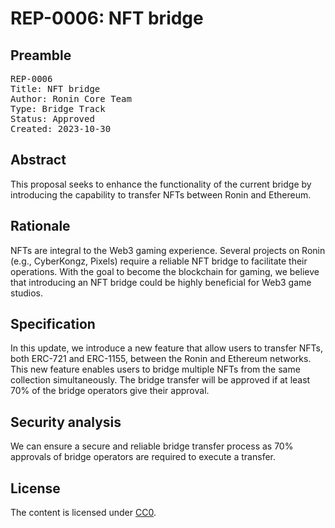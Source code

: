 # REP-0006: NFT bridge

## Preamble
<pre>
REP-0006
Title: NFT bridge
Author: Ronin Core Team
Type: Bridge Track
Status: Approved
Created: 2023-10-30
</pre>

## Abstract

This proposal seeks to enhance the functionality of the current bridge by introducing the capability to transfer NFTs between Ronin and Ethereum.

## Rationale

NFTs are integral to the Web3 gaming experience. Several projects on Ronin (e.g., CyberKongz, Pixels) require a reliable NFT bridge to facilitate their operations. With the goal to become the blockchain for gaming, we believe that introducing an NFT bridge could be highly beneficial for Web3 game studios.


## Specification

In this update, we introduce a new feature that allow users to transfer NFTs, both ERC-721 and ERC-1155, between the Ronin and Ethereum networks. This new feature enables users to bridge multiple NFTs from the same collection simultaneously. The bridge transfer will be approved if at least 70% of the bridge operators give their approval.

## Security analysis

We can ensure a secure and reliable bridge transfer process as 70% approvals of bridge operators are required to execute a transfer.

## License

The content is licensed under [CC0](https://creativecommons.org/publicdomain/zero/1.0/).